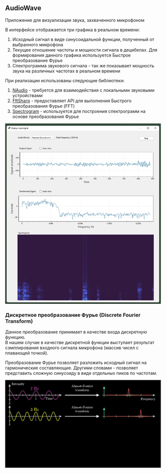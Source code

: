 ## AudioWave
Приложение для визуализации звука, захваченного микрофоном

В интерфейсе отображается три графика в реальном времени:

1. Исходный сигнал в виде синусоидальной функции, полученный от выбранного микрофона
2. Текущее отношение частоты и мощности сигнала в децибелах.
   Для формирования данного графика используется Быстрое преобразование Фурье
3. Спектрограмма звукового сигнала - так же показывает мощность звука на различных частотах в реальном времени

При реализации использованы следующие библиотеки:

1. [NAudio](https://github.com/naudio/NAudio) - требуется для взаимодействия с локальными звуковыми устройствами
2. [FftSharp](https://github.com/swharden/FftSharp) - предоставляет API для выполнения Быстрого преобразования Фурье (FFT)
3. [Spectrogram](https://github.com/swharden/Spectrogram) - используется для построения спектрограмм на основе преобразования Фурье

![example](docs/example.jpg)

### Дискретное преобразование Фурье (Discrete Fourier Transform)

Данное преобразование принимает в качестве входа дискретную функцию.<br>
В нашем случае в качестве дискретной функции выступает результат сэмплирования входного сигнала микрофона (массив чисел с плавающей точкой).

Преобразование Фурье позволяет разложить исходный сигнал на гармонические составляющие.
Другими словами - позволяет представить сложную синусоиду в виде отдельных пиков по частотам.

![discrete-fourier-transform](docs/discrete-fourier-transform.gif)